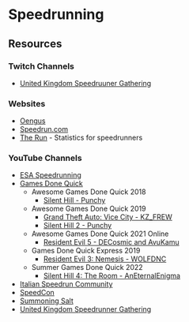 # Speedrunning

## Resources

### Twitch Channels

* [United Kingdom Speedruuner Gathering](https://www.twitch.tv/uksg_marathon)

### Websites

* [Oengus](https://oengus.io/)
* [Speedrun.com](https://www.speedrun.com/)
* [The Run](https://therun.gg/) - Statistics for speedrunners

### YouTube Channels

* [ESA Speedrunning](https://www.youtube.com/c/ESAMarathon/videos)
* [Games Done Quick](https://www.youtube.com/c/gamesdonequick/videos)
  * Awesome Games Done Quick 2018
    * [Silent Hill - Punchy](https://www.youtube.com/watch?v=_u320GZ-_B8)
  * Awesome Games Done Quick 2019
    * [Grand Theft Auto: Vice City - KZ\_FREW](https://www.youtube.com/watch?v=bO3hhp_EH5w)
    * [Silent Hill 2 - Punchy](https://www.youtube.com/watch?v=OPThfEV0nEA)
  * Awesome Games Done Quick 2021 Online
    * [Resident Evil 5 - DECosmic and AvuKamu](https://www.youtube.com/watch?v=9VQa5vV9TTg)
  * Games Done Quick Express 2019
    * [Resident Evil 3: Nemesis - WOLFDNC](https://www.youtube.com/watch?v=L6DXqS30WIU)
  * Summer Games Done Quick 2022
    * [Silent Hill 4: The Room - AnEternalEnigma](https://www.youtube.com/watch?v=_sFUTxKeZ7M)
* [Italian Speedrun Community](https://www.youtube.com/c/ItalianSpeedrunCommunity/videos)
* [SpeedCon](https://www.youtube.com/@speedcon_eu)
* [Summoning Salt](https://www.youtube.com/c/SummoningSalt/videos)
* [United Kingdom Speedrunner Gathering](https://www.youtube.com/@unitedkingdomspeedrunnerga1309)
